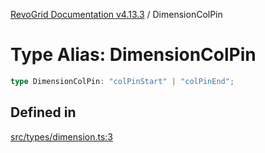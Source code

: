 [RevoGrid Documentation v4.13.3](README.md) / DimensionColPin

# Type Alias: DimensionColPin

```ts
type DimensionColPin: "colPinStart" | "colPinEnd";
```

## Defined in

[src/types/dimension.ts:3](https://github.com/revolist/revogrid/blob/827fce61250cb005ab132b3ed11b8ae836712e7b/src/types/dimension.ts#L3)
